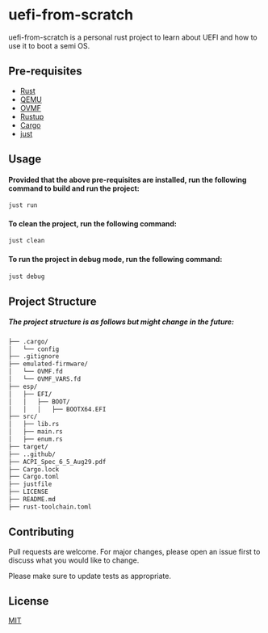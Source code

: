 # uefi-from-scratch

uefi-from-scratch is a personal rust project to learn about UEFI and how to use it to boot a semi OS.

## Pre-requisites

- [Rust](https://www.rust-lang.org/tools/install)
- [QEMU](https://www.qemu.org/download/)
- [OVMF](https://www.linux-kvm.org/page/OVMF)
- [Rustup](https://rustup.rs/)
- [Cargo](https://doc.rust-lang.org/cargo/getting-started/installation.html)
- [just](https://crates.io/crates/just)

## Usage
#### Provided that the above pre-requisites are installed, run the following command to build and run the project:
```bash
just run
```
#### To clean the project, run the following command:
```bash
just clean
```

#### To run the project in debug mode, run the following command:
```bash
just debug
```

## Project Structure
##### The project structure is as follows but might change in the future:
```bash
├── .cargo/
│   └── config
├── .gitignore
├── emulated-firmware/
│   └── OVMF.fd
│   └── OVMF_VARS.fd
├── esp/
│   ├── EFI/
│   │   ├── BOOT/
│   │   │   ├── BOOTX64.EFI
├── src/
│   ├── lib.rs
│   ├── main.rs
│   ├── enum.rs
├── target/
├── ..github/
├── ACPI_Spec_6_5_Aug29.pdf
├── Cargo.lock
├── Cargo.toml
├── justfile
├── LICENSE
├── README.md
├── rust-toolchain.toml

```

## Contributing

Pull requests are welcome. For major changes, please open an issue first
to discuss what you would like to change.

Please make sure to update tests as appropriate.

## License

[MIT](https://choosealicense.com/licenses/mit/)
